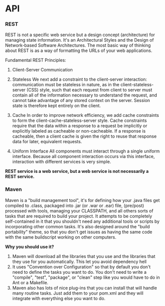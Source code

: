 # API
### REST
REST is not a specific web service but a design concept (architecture) for managing state information. It's an Architectural Styles and the Design of Network-based Software Architectures. 
The most basic way of thinking about REST is as a way of formatting the URLs of your web applications.

Fundamental REST Principles:
1. Client-Server Communication
2. Stateless
We next add a constraint to the client-server interaction: communication must be stateless in nature, as in the client-stateless-server (CSS) style, such that each request from client to server must contain all of the information necessary to understand the request, and cannot take advantage of any stored context on the server. Session state is therefore kept entirely on the client.

3. Cache
In order to improve network efficiency, we add cache constraints to form the client-cache-stateless-server style. Cache constraints require that the data within a response to a request be implicitly or explicitly labeled as cacheable or non-cacheable. If a response is cacheable, then a client cache is given the right to reuse that response data for later, equivalent requests.

4. Uniform Interface
All components must interact through a single uniform interface. Because all component interaction occurs via this interface, interaction with different services is very simple.

**REST service is a web service, but a web service is not necessarily a REST service.**


### Maven
Maven is a "build management tool", it's for defining how your .java files get compiled to .class, packaged into .jar (or .war or .ear) file, (pre/post) processed with tools, managing your CLASSPATH, and all others sorts of tasks that are required to build your project. 
It attempts to be completely self-contained in it that you shouldn't need any additional tools or scripts by incorporating other common tasks.
It's also designed around the "build portability" theme, so that you don't get issues as having the same code with the same buildscript working on other computers. 

**Why you should use it?**
1. Maven will download all the libraries that you use and the libraries that they use for you automatically. This let you avoid dependency hell
2. It uses "Convention over Configuration" so that by default you don't need to define the tasks you want to do. You don't need to write a "compile", "test", "package", or "clean" step like you would have to do in Ant or a Makefile.
3. Maven also has lots of nice plug-ins that you can install that will handle many routine tasks. Just add them to your pom.xml and they will integrate with everything else you want to do.


